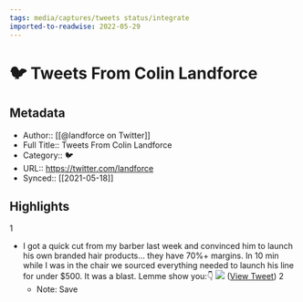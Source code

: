 ```yaml
---
tags: media/captures/tweets status/integrate
imported-to-readwise: 2022-05-29
---
```

# 🐦 Tweets From Colin Landforce

## Metadata
- Author:: [[@landforce on Twitter]]
- Full Title:: Tweets From Colin Landforce
- Category:: 🐦
- URL:: https://twitter.com/landforce
- Synced:: [[2021-05-18]]

## Highlights
1
- I got a quick cut from my barber last week and convinced him to launch his own branded hair products... they have 70%+ margins.
  In 10 min while I was in the chair we sourced everything needed to launch his line for under $500. It was a blast.
  Lemme show you:👇 
  ![](https://pbs.twimg.com/media/E1mUl4dX0AE-6Fk.jpg) ([View Tweet](https://twitter.com/landforce/status/1394308971360555008))
2
    - Note: Save
